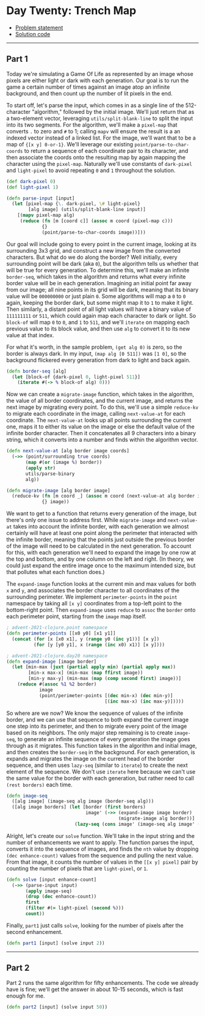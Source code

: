 # Day Twenty: Trench Map

* [Problem statement](https://adventofcode.com/2021/day/20)
* [Solution code](https://github.com/abyala/advent-2021-clojure/blob/master/src/advent_2021_clojure/day20.clj)

---

## Part 1

Today we're simulating a Game Of Life as represented by an image whose pixels are either light or dark with each
generation. Our goal is to run the game a certain number of times against an image atop an infinite background, and
then count up the number of lit pixels in the end.

To start off, let's parse the input, which comes in as a single line of the 512-character "algorithm," followed by
the initial image. We'll just return that as a two-element vector, leveraging `utils/split-blank-line` to split the
input into its two segments. For the algorithm, we'll make a `pixel-map` that converts `.` to zero and `#` to 1; calling
`mapv` will ensure the result is a an indexed vector instead of a linked list. For the image, we'll want that to be a
map of `{[x y] 0-or-1}`. We'll leverage our existing `point/parse-to-char-coords` to return a sequence of each
coordinate pair to its character, and then associate the coords onto the resulting map by again mapping the character
using the `pixel-map`. Naturally we'll use constants of `dark-pixel` and `light-pixel` to avoid repeating `0` and `1`
throughout the solution.

```clojure
(def dark-pixel 0)
(def light-pixel 1)

(defn parse-input [input]
  (let [pixel-map {\. dark-pixel, \# light-pixel}
        [alg image] (utils/split-blank-line input)]
    [(mapv pixel-map alg)
     (reduce (fn [m [coord c]] (assoc m coord (pixel-map c)))
             {}
             (point/parse-to-char-coords image))]))
```

Our goal will include going to every point in the current image, looking at its surrounding 3x3 grid, and construct a
new image from the converted characters. But what do we do along the border? Well initially, every surrounding point
will be dark (aka `0`), but the algorithm tells us whether that will be true for every generation. To determine this,
we'll make an infinite `border-seq`, which takes in the algorithm and returns what every infinite border value will be
in each generation. Imagining an initial point far away from our image; all nine points in its grid will be dark,
meaning that its binary value will be `000000000` or just plain `0`. Some algorithms will map a `0` to `0` again,
keeping the border dark, but some might map it to `1` to make it light. Then similarly, a distant point of all light
values will have a binary value of `111111111` or `511`, which could again map each character to dark or light. So
`block-of` will map `0` to `0`, and `1` to `511`, and we'll `iterate` on mapping each previous value to its block
value, and then use `alg` to convert it to its new value at that index.

For what it's worth, in the sample problem, `(get alg 0)` is zero, so the border is always dark. In my input,
`(map alg [0 511])` was `[1 0]`, so the background flickered every generation from dark to light and back again.

```clojure
(defn border-seq [alg]
  (let [block-of {dark-pixel 0, light-pixel 511}]
    (iterate #(-> % block-of alg) 0)))
```

Now we can create a `migrate-image` function, which takes in the algorithm, the value of all border coordinates, and 
the current image, and returns the next image by migrating every point. To do this, we'll use a simple `reduce-kv` to
migrate each coordinate in the image, calling `next-value-at` for each coordinate. The `next-value-at` looks up all
points surrounding the current one, maps it to either its value on the image or else the default value of the
infinite border character. Then it concatenates all 9 characters into a binary string, which it converts into a number
and finds within the algorithm vector.

```clojure
(defn next-value-at [alg border image coords]
  (->> (point/surrounding true coords)
       (map #(or (image %) border))
       (apply str)
       utils/parse-binary
       alg))

(defn migrate-image [alg border image]
  (reduce-kv (fn [m coord _] (assoc m coord (next-value-at alg border image coord)))
             {} image))
```

We want to get to a function that returns every generation of the image, but there's only one issue to address first.
While `migrate-image` and `next-value-at` takes into account the infinite border, with each generation we almost
certainly will have at least one point along the perimeter that interacted with the infinite border, meaning that the
points just outside the previous border of the image will need to be calculated in the next generation. To account for
this, with each generation we'll need to expand the image by one row at the top and bottom, and by one column on the
left and right. (In theory, we could just expand the entire image once to the maximum intended size, but that pollutes
what each function does.)

The `expand-image` function looks at the current min and max values for both `x` and `y`, and associates the border
character to all coordinates of the surrounding perimeter. We implement `perimeter-points` in the `point` namespace
by taking all `[x y]` coordinates from a top-left point to the bottom-right point. Then `expand-image` uses `reduce`
to `assoc` the `border` onto each perimeter point, starting from the `image` map itself.

```clojure
; advent-2021-clojure.point namespace
(defn perimeter-points [[x0 y0] [x1 y1]]
  (concat (for [x [x0 x1], y (range y0 (inc y1))] [x y])
          (for [y [y0 y1], x (range (inc x0) x1)] [x y])))

; advent-2021-clojure.day20 namespace
(defn expand-image [image border]
  (let [min-max (juxt (partial apply min) (partial apply max))
        [min-x max-x] (min-max (map ffirst image))
        [min-y max-y] (min-max (map (comp second first) image))]
    (reduce #(assoc %1 %2 border)
            image
            (point/perimeter-points [(dec min-x) (dec min-y)]
                                    [(inc max-x) (inc max-y)]))))
```

So where are we now? We know the sequence of values of the infinite border, and we can use that sequence to both
expand the current image one step into its perimeter, and then to migrate every point of the image based on its
neighbors. The only major step remaining is to create `image-seq`, to generate an infinite sequence of every generation
the image goes through as it migrates. This function takes in the algorithm and initial image, and then creates the
`border-seq` in the background. For each generation, is expands and migrates the image on the current head of the
border sequence, and then uses `lazy-seq` (similar to `iterate`) to create the next element of the sequence. We don't
use `iterate` here because we can't use the same value for the border with each generation, but rather need to call
`(rest borders)` each time.

```clojure
(defn image-seq
  ([alg image] (image-seq alg image (border-seq alg)))
  ([alg image borders] (let [border (first borders)
                             image' (->> (expand-image image border)
                                         (migrate-image alg border))]
                         (lazy-seq (cons image' (image-seq alg image' (rest borders)))))))
```

Alright, let's create our `solve` function. We'll take in the input string and the number of enhancements we want to 
apply. The function parses the input, converts it into the sequence of images, and finds the `nth` value by dropping
`(dec enhance-count)` values from the sequence and pulling the next value. From that image, it counts the number of
values in the `[[x y] pixel]` pair by counting the number of pixels that are `light-pixel`, or `1`.

```clojure
(defn solve [input enhance-count]
  (->> (parse-input input)
       (apply image-seq)
       (drop (dec enhance-count))
       first
       (filter #(= light-pixel (second %)))
       count))
```

Finally, `part1` just calls `solve`, looking for the number of pixels after the second enhancement.
```clojure
(defn part1 [input] (solve input 2))
```

---

## Part 2

Part 2 runs the same algorithm for fifty enhancements. The code we already have is fine; we'll get the answer in about
10-15 seconds, which is fast enough for me.

```clojure
(defn part2 [input] (solve input 50))
```